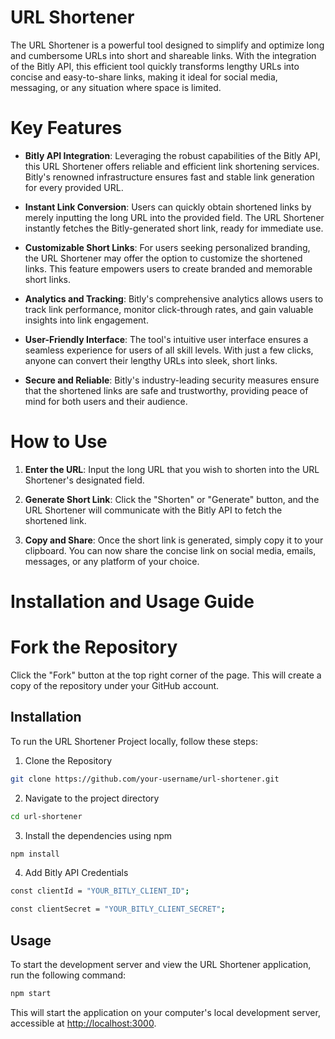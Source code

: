 # URL Shortener

The URL Shortener is a powerful tool designed to simplify and optimize long and cumbersome URLs into short and shareable links. With the integration of the Bitly API, this efficient tool quickly transforms lengthy URLs into concise and easy-to-share links, making it ideal for social media, messaging, or any situation where space is limited.

# Key Features

* **Bitly API Integration**: Leveraging the robust capabilities of the Bitly API, this URL Shortener offers reliable and efficient link shortening services. Bitly's renowned infrastructure ensures fast and stable link generation for every provided URL.

* **Instant Link Conversion**: Users can quickly obtain shortened links by merely inputting the long URL into the provided field. The URL Shortener instantly fetches the Bitly-generated short link, ready for immediate use.

* **Customizable Short Links**: For users seeking personalized branding, the URL Shortener may offer the option to customize the shortened links. This feature empowers users to create branded and memorable short links.

* **Analytics and Tracking**: Bitly's comprehensive analytics allows users to track link performance, monitor click-through rates, and gain valuable insights into link engagement.

* **User-Friendly Interface**: The tool's intuitive user interface ensures a seamless experience for users of all skill levels. With just a few clicks, anyone can convert their lengthy URLs into sleek, short links.

* **Secure and Reliable**: Bitly's industry-leading security measures ensure that the shortened links are safe and trustworthy, providing peace of mind for both users and their audience.

# How to Use

1. **Enter the URL**: Input the long URL that you wish to shorten into the URL Shortener's designated field.

2. **Generate Short Link**: Click the "Shorten" or "Generate" button, and the URL Shortener will communicate with the Bitly API to fetch the shortened link.

3. **Copy and Share**: Once the short link is generated, simply copy it to your clipboard. You can now share the concise link on social media, emails, messages, or any platform of your choice.

# Installation and Usage Guide

# Fork the Repository

Click the "Fork" button at the top right corner of the page. This will create a copy of the repository under your GitHub account.

## Installation

To run the URL Shortener Project locally, follow these steps:

1. Clone the Repository

```bash
git clone https://github.com/your-username/url-shortener.git
```

2. Navigate to the project directory

```bash
cd url-shortener
```

3. Install the dependencies using npm

```bash
npm install
```

4. Add Bitly API Credentials
 ```bash
const clientId = "YOUR_BITLY_CLIENT_ID";

```

 ```bash
const clientSecret = "YOUR_BITLY_CLIENT_SECRET";

```

## Usage

To start the development server and view the URL Shortener application, run the following command:

```bash
npm start
```

This will start the application on your computer's local development server, accessible at [http://localhost:3000](http://localhost:3000).


